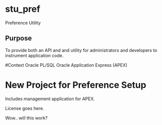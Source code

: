# stu_pref
Preference Utility

## Purpose
To provide both an API and and utility for administrators and developers to instrument application code.

#Context
Oracle PL/SQL
Oracle Application Express (APEX)

# New Project for Preference Setup
Includes management application for APEX.

License goes here.

Wow.. will this work?